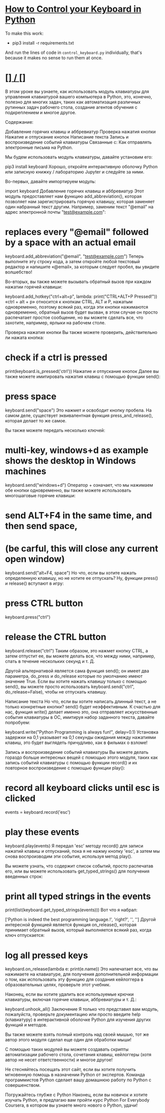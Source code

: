 # [How to Control your Keyboard in Python](https://www.thepythoncode.com/article/control-keyboard-python)
To make this work:
- pip3 install -r requirements.txt

And run the lines of code in `control_keyboard.py` individually, that's because it makes no sense to run them at once.
##
# [[] / []]()
В этом уроке вы узнаете, как использовать модуль клавиатуры для управления клавиатурой вашего компьютера в Python, это, конечно, полезно для многих задач, таких как автоматизация различных рутинных задач рабочего стола, создание агентов обучения с подкреплением и многое другое.

Содержание:

Добавление горячих клавиш и аббревиатур
Проверка нажатия кнопки
Нажатие и отпускание кнопок
Написание текста
Запись и воспроизведение событий клавиатуры
Связанные с: Как отправлять электронные письма на Python.

Мы будем использовать модуль клавиатуры, давайте установим его:

pip3 install keyboard
Хорошо, откройте интерактивную оболочку Python или записную книжку / лабораторию Jupyter и следуйте за ними.

Во-первых, давайте импортируем модуль:

import keyboard
Добавление горячих клавиш и аббревиатур
Этот модуль предоставляет нам функцию add_abbreviation(), которая позволяет нам зарегистрировать горячую клавишу, которая заменяет один набранный текст другим. Например, заменим текст "@email" на адрес электронной почты "test@example.com":

# replaces every "@email" followed by a space with an actual email
keyboard.add_abbreviation("@email", "test@example.com")
Теперь выполните эту строку кода, а затем откройте любой текстовый редактор и напишите «@email», за которым следует пробел, вы увидите волшебство!

Во-вторых, вы также можете вызывать обратный вызов при каждом нажатии горячей клавиши:

keyboard.add_hotkey("ctrl+alt+p", lambda: print("CTRL+ALT+P Pressed!"))
«ctrl + alt + p» относится к кнопкам CTRL, ALT и P, нажатым одновременно, поэтому всякий раз, когда эти кнопки нажимаются одновременно, обратный вызов будет вызван, в этом случае он просто распечатает простое сообщение, но вы можете сделать все, что захотите, например, ярлыки на рабочем столе.

Проверка нажатия кнопки
Вы также можете проверить, действительно ли нажата кнопка:

# check if a ctrl is pressed
print(keyboard.is_pressed('ctrl'))
Нажатие и отпускание кнопок
Далее вы также можете имитировать нажатия клавиш с помощью функции send():

# press space
keyboard.send("space")
Это нажмет и освободит кнопку пробела. На самом деле, существует эквивалентная функция press_and_release(), которая делает то же самое.

Вы также можете передать несколько ключей:

# multi-key, windows+d as example shows the desktop in Windows machines
keyboard.send("windows+d")
Оператор + означает, что мы нажимаем обе кнопки одновременно, вы также можете использовать многошаговые горячие клавиши:

# send ALT+F4 in the same time, and then send space, 
# (be carful, this will close any current open window)
keyboard.send("alt+F4, space")
Но что, если вы хотите нажать определенную клавишу, но не хотите ее отпускать? Ну, функции press() и release() вступают в игру:

# press CTRL button
keyboard.press("ctrl")
# release the CTRL button
keyboard.release("ctrl")
Таким образом, это нажмет кнопку CTRL, а затем отпустит ее, вы можете делать все, что между ними, например, спать в течение нескольких секунд и т. Д.

Другой альтернативой является сама функция send(); он имеет два параметра, do_press и do_release которые по умолчанию имеют значение True. Если вы хотите нажать клавишу только с помощью send(), вы можете просто использовать keyboard.send("ctrl", do_release=False), чтобы не отпускать клавишу.

Написание текста
Но что, если вы хотите написать длинный текст, а не только конкретные кнопки? send() будет неэффективным. К счастью для нас, функция write() делает именно это, она отправляет искусственные события клавиатуры в ОС, имитируя набор заданного текста, давайте попробуем:

keyboard.write("Python Programming is always fun!", delay=0.1)
Установка задержки на 0,1 указывает на 0,1 секунды ожидания между нажатиями клавиш, это будет выглядеть причудливо, как в фильмах о взломе!

Запись и воспроизведение событий клавиатуры
Вы можете делать гораздо больше интересных вещей с помощью этого модуля, таких как запись событий клавиатуры с помощью функции record() и их повторное воспроизведение с помощью функции play():

# record all keyboard clicks until esc is clicked
events = keyboard.record('esc')
# play these events
keyboard.play(events)
Я передал 'esc' методу record() для записи нажатий клавиш и отпусканий, пока я не нажму кнопку 'esc', а затем мы снова воспроизводим эти события, используя метод play().

Вы можете узнать, что содержит список событий, просто распечатав его, или вы можете использовать get_typed_strings() для получения введенных строк:

# print all typed strings in the events
print(list(keyboard.get_typed_strings(events)))
Вот что я набрал:

['Python is indeed the best programming language.!', 'right?', '', '']
Другой интересной функцией является функция on_release(), которая принимает обратный вызов, который выполняется всякий раз, когда ключ отпускается:

# log all pressed keys
keyboard.on_release(lambda e: print(e.name))
Это напечатает все, что вы нажимаете на клавиатуре, для получения дополнительной информации о том, как использовать эту функцию для создания кейлоггера в образовательных целях, проверьте этот учебник.

Наконец, если вы хотите удалить все используемые крючки клавиатуры, включая горячие клавиши, аббревиатуры и т. Д.:

keyboard.unhook_all()
Заключение
Я только что представил вам модуль, пожалуйста, проверьте документацию или просто введите help (клавиатуру) в интерактивной оболочке Python для изучения других функций и методов.

Вы также можете взять полный контроль над своей мышью, тот же автор этого модуля сделал еще один для обработки мыши!

С помощью таких модулей вы можете создавать скрипты автоматизации рабочего стола, сочетания клавиш, кейлоггеры (хотя автор не несет ответственности) и многое другое!

Не стесняйтесь посещать этот сайт, если вы хотите получить мгновенную помощь в назначении Python от экспертов. Команда программистов Python сделает вашу домашнюю работу по Python с совершенством.

Погружайтесь глубже с Python
Наконец, если вы новичок и хотите изучать Python, я предлагаю вам пройти курс Python For Everybody Coursera, в котором вы узнаете много нового о Python, удачи!